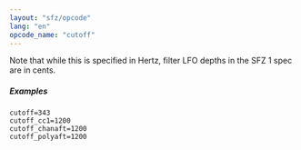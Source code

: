 ```yaml
---
layout: "sfz/opcode"
lang: "en"
opcode_name: "cutoff"
---
```

Note that while this is specified in Hertz,
filter LFO depths in the SFZ 1 spec are in cents.

##### Examples

```
cutoff=343
cutoff_cc1=1200
cutoff_chanaft=1200
cutoff_polyaft=1200
```
